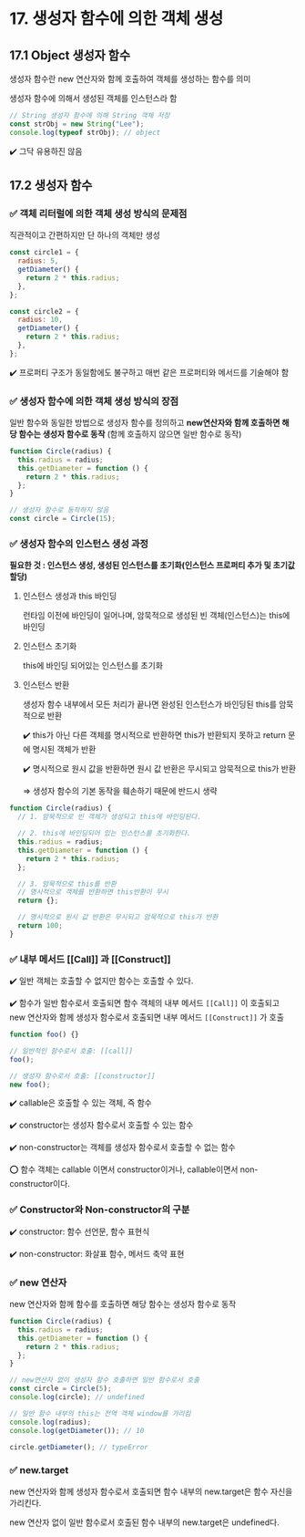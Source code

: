 # 17. 생성자 함수에 의한 객체 생성

## 17.1 Object 생성자 함수

생성자 함수란 new 연산자와 함께 호출하여 객체를 생성하는 함수를 의미

생성자 함수에 의해서 생성된 객체를 인스턴스라 함

```jsx
// String 생성자 함수에 의해 String 객체 저장
const strObj = new String("Lee");
console.log(typeof strObj); // object
```

✔️ 그닥 유용하진 않음

## 17.2 생성자 함수

### ✅ 객체 리터럴에 의한 객체 생성 방식의 문제점

직관적이고 간편하지만 단 하나의 객체만 생성

```jsx
const circle1 = {
  radius: 5,
  getDiameter() {
    return 2 * this.radius;
  },
};

const circle2 = {
  radius: 10,
  getDiameter() {
    return 2 * this.radius;
  },
};
```

✔️ 프로퍼티 구조가 동일함에도 불구하고 매번 같은 프로퍼티와 메서드를 기술해야 함

### ✅ 생성자 함수에 의한 객체 생성 방식의 장점

일반 함수와 동일한 방법으로 생성자 함수를 정의하고 **new연산자와 함께 호출하면 해당 함수는 생성자 함수로 동작** (함께 호출하지 않으면 일반 함수로 동작)

```jsx
function Circle(radius) {
  this.radius = radius;
  this.getDiameter = function () {
    return 2 * this.radius;
  };
}

// 생성자 함수로 동작하지 않음
const circle = Circle(15);
```

### ✅ 생성자 함수의 인스턴스 생성 과정

**필요한 것 : 인스턴스 생성, 생성된 인스턴스를 초기화(인스턴스 프로퍼티 추가 및 초기값 할당)**

1. 인스턴스 생성과 this 바인딩

   런타임 이전에 바인딩이 일어나며, 암묵적으로 생성된 빈 객체(인스턴스)는 this에 바인딩

2. 인스턴스 초기화

   this에 바인딩 되어있는 인스턴스를 초기화

3. 인스턴스 반환

   생성자 함수 내부에서 모든 처리가 끝나면 완성된 인스턴스가 바인딩된 this를 암묵적으로 반환

   ✔️ this가 아닌 다른 객체를 명시적으로 반환하면 this가 반환되지 못하고 return 문에 명시된 객체가 반환

   ✔️ 명시적으로 원시 값을 반환하면 원시 값 반환은 무시되고 암묵적으로 this가 반환

   ⇒ 생성자 함수의 기본 동작을 훼손하기 때문에 반드시 생략

```jsx
function Circle(radius) {
  // 1. 암묵적으로 빈 객체가 생성되고 this에 바인딩된다.

  // 2. this에 바인딩되어 있는 인스턴스를 초기화한다.
  this.radius = radius;
  this.getDiameter = function () {
    return 2 * this.radius;
  };

  // 3. 암묵적으로 this를 반환
  // 명시적으로 객체를 반환하면 this반환이 무시
  return {};

  // 명시적으로 원시 값 반환은 무시되고 암묵적으로 this가 반환
  return 100;
}
```

### ✅ 내부 메서드 [[Call]] 과 [[Construct]]

✔️ 일반 객체는 호출할 수 없지만 함수는 호출할 수 있다.

✔️ 함수가 일반 함수로서 호출되면 함수 객체의 내부 메서드 `[[Call]]` 이 호출되고 new 연산자와 함께 생성자 함수로서 호출되면 내부 메서드 `[[Construct]]` 가 호출

```jsx
function foo() {}

// 일반적인 함수로서 호출: [[call]]
foo();

// 생성자 함수로서 호출: [[constructor]]
new foo();
```

✔️ callable은 호출할 수 있는 객체, 즉 함수

✔️ constructor는 생성자 함수로서 호출할 수 있는 함수

✔️ non-constructor는 객체를 생성자 함수로서 호출할 수 없는 함수

⭕️ 함수 객체는 callable 이면서 constructor이거나, callable이면서 non-constructor이다.

### ✅ Constructor와 Non-constructor의 구분

✔️ constructor: 함수 선언문, 함수 표현식

✔️ non-constructor: 화살표 함수, 메서드 축약 표현

### ✅ new 연산자

new 연산자와 함께 함수를 호출하면 해당 함수는 생성자 함수로 동작

```jsx
function Circle(radius) {
  this.radius = radius;
  this.getDiameter = function () {
    return 2 * this.radius;
  };
}

// new연산자 없이 생성자 함수 호출하면 일반 함수로서 호출
const circle = Circle(5);
console.log(circle); // undefined

// 일반 함수 내부의 this는 전역 객체 window를 가리킴
console.log(radius);
console.log(getDiameter()); // 10

circle.getDiameter(); // typeError
```

### ✅ new.target

new 연산자와 함께 생성자 함수로서 호출되면 함수 내부의 new.target은 함수 자신을 가리킨다.

new 연산자 없이 일반 함수로서 호출된 함수 내부의 new.target은 undefined다.
